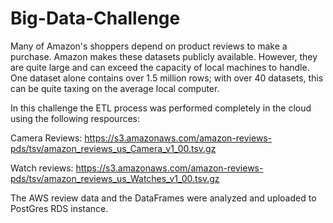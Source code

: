 # Big-Data-Challenge

Many of Amazon's shoppers depend on product reviews to make a purchase. Amazon makes these datasets publicly available. However, they are quite large and can exceed the capacity of local machines to handle. One dataset alone contains over 1.5 million rows; with over 40 datasets, this can be quite taxing on the average local computer. 

In this challenge the ETL process was performed completely in the cloud using the following respources:

Camera Reviews: https://s3.amazonaws.com/amazon-reviews-pds/tsv/amazon_reviews_us_Camera_v1_00.tsv.gz

Watch reviews: https://s3.amazonaws.com/amazon-reviews-pds/tsv/amazon_reviews_us_Watches_v1_00.tsv.gz

The AWS review data and the DataFrames were analyzed and uploaded to PostGres RDS instance.
